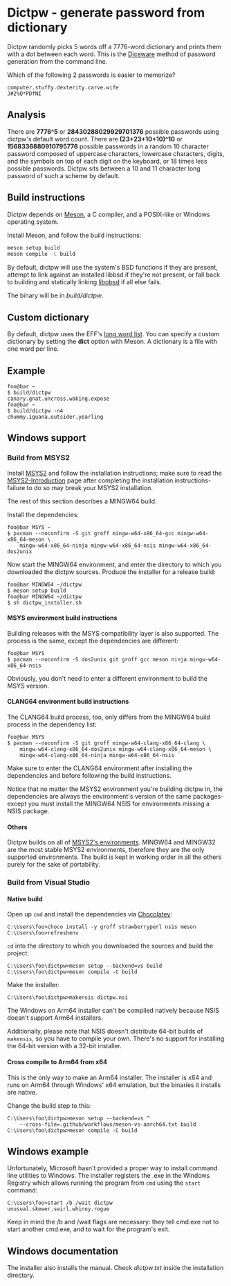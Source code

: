<!--
Copyright (c) 2021-2022 Guilherme Janczak <guilherme.janczak@yandex.com>

Permission to use, copy, modify, and distribute this software for any
purpose with or without fee is hereby granted, provided that the above
copyright notice and this permission notice appear in all copies.

THE SOFTWARE IS PROVIDED "AS IS" AND THE AUTHOR DISCLAIMS ALL WARRANTIES
WITH REGARD TO THIS SOFTWARE INCLUDING ALL IMPLIED WARRANTIES OF
MERCHANTABILITY AND FITNESS. IN NO EVENT SHALL THE AUTHOR BE LIABLE FOR
ANY SPECIAL, DIRECT, INDIRECT, OR CONSEQUENTIAL DAMAGES OR ANY DAMAGES
WHATSOEVER RESULTING FROM LOSS OF USE, DATA OR PROFITS, WHETHER IN AN
ACTION OF CONTRACT, NEGLIGENCE OR OTHER TORTIOUS ACTION, ARISING OUT OF
OR IN CONNECTION WITH THE USE OR PERFORMANCE OF THIS SOFTWARE.
-->

# Dictpw - generate password from dictionary
Dictpw randomly picks 5 words off a 7776-word dictionary and prints them with a
dot between each word. This is the
[Diceware](https://en.wikipedia.org/wiki/Diceware) method of password generation
from the command line.

Which of the following 2 passwords is easier to memorize?
```
computer.stuffy.dexterity.carve.wife
J#2%Q*PDfNI
```

## Analysis
There are __7776^5__ or __28430288029929701376__ possible passwords using
dictpw's default word count.
There are __(23+23+10+10)^10__ or __1568336880910795776__ possible passwords in
a random 10 character password composed of uppercase characters, lowercase
characters, digits, and the symbols on top of each digit on the keyboard, or 18
times less possible passwords. Dictpw sits between a 10 and 11 character long
password of such a scheme by default.

## Build instructions
Dictpw depends on [Meson](https://mesonbuild.com/), a C compiler, and a
POSIX-like or Windows operating system.

Install Meson, and follow the build instructions:
```sh
meson setup build
meson compile -C build
```
By default, dictpw will use the system's BSD functions if they are present,
attempt to link against an installed libbsd if they're not present,
or fall back to building and statically linking
[libobsd](https://github.com/guijan/libobsd) if all else fails.

The binary will be in _build/dictpw_.

## Custom dictionary
By default, dictpw uses the EFF's
[long word list](https://www.eff.org/deeplinks/2016/07/new-wordlists-random-passphrases).
You can specify a custom dictionary by setting the __dict__ option with Meson. A
dictionary is a file with one word per line.

## Example
```console
foo@bar ~
$ build/dictpw
canary.gnat.uncross.waking.expose
foo@bar ~
$ build/dictpw -n4
chummy.iguana.outsider.yearling
```

## Windows support
### Build from MSYS2
Install [MSYS2](https://www.msys2.org/) and follow the installation
instructions; make sure to read the
[MSYS2-Introduction](https://www.msys2.org/wiki/MSYS2-introduction/) page after
completing the installation instructions-failure to do so may break your MSYS2
installation.

The rest of this section describes a MINGW64 build.

Install the dependencies:
```console
foo@bar MSYS ~
$ pacman --noconfirm -S git groff mingw-w64-x86_64-gcc mingw-w64-x86_64-meson \
    mingw-w64-x86_64-ninja mingw-w64-x86_64-nsis mingw-w64-x86_64-dos2unix
```
Now start the MINGW64 environment, and enter the directory to which you
downloaded the dictpw sources.
Produce the installer for a release build:
```console
foo@bar MINGW64 ~/dictpw
$ meson setup build
foo@bar MINGW64 ~/dictpw
$ sh dictpw_installer.sh
```

#### MSYS environment build instructions
Building releases with the MSYS compatibility layer is also supported.
The process is the same, except the dependencies are different:
```console
foo@bar MSYS
$ pacman --noconfirm -S dos2unix git groff gcc meson ninja mingw-w64-x86_64-nsis
```
Obviously, you don't need to enter a different environment to build the MSYS
version.

#### CLANG64 environment build instructions
The CLANG64 build process, too, only differs from the MINGW64 build process in
the dependency list:
```console
foo@bar MSYS
$ pacman --noconfirm -S git groff mingw-w64-clang-x86_64-clang \
    mingw-w64-clang-x86_64-dos2unix mingw-w64-clang-x86_64-meson \
    mingw-w64-clang-x86_64-ninja mingw-w64-x86_64-nsis
```
Make sure to enter the CLANG64 environment after installing the dependencies and
before following the build instructions.

Notice that no matter the MSYS2 environment you're building dictpw in, the
dependencies are always the environment's version of the same packages-except
you must install the MINGW64 NSIS for environments missing a NSIS package.

#### Others
Dictpw builds on all of
[MSYS2's environments](https://www.msys2.org/docs/environments/).
MINGW64 and MINGW32 are the most stable MSYS2 environments, therefore they are
the only supported environments. The build is kept in working order in all the
others purely for the sake of portability.

### Build from Visual Studio
#### Native build
Open up `cmd` and install the dependencies via
[Chocolatey](https://chocolatey.org/):
```
C:\Users\foo>choco install -y groff strawberryperl nsis meson
C:\Users\foo>refreshenv
```
`cd` into the directory to which you downloaded the sources and build the
project:
```
C:\Users\foo\dictpw>meson setup --backend=vs build
C:\Users\foo\dictpw>meson compile -C build
```
Make the installer:
```
C:\Users\foo\dictpw>makensis dictpw.nsi
```
The Windows on Arm64 installer can't be compiled natively because NSIS doesn't
support Arm64 installers.

Additionally, please note that NSIS doesn't distribute 64-bit builds of
`makensis`, so you have to compile your own. There's no support for installing
the 64-bit version with a 32-bit installer.

#### Cross compile to Arm64 from x64
This is the only way to make an Arm64 installer. The installer is x64 and runs
on Arm64 through Windows' x64 emulation, but the binaries it installs are
native.

Change the build step to this:
```
C:\Users\foo\dictpw>meson setup --backend=vs ^
    --cross-file=.github/workflows/meson-vs-aarch64.txt build
C:\Users\foo\dictpw>meson compile -C build
```

## Windows example
Unfortunately, Microsoft hasn't provided a proper way to install command line
utilities to Windows. The installer registers the .exe in the Windows Registry
which allows running the program from `cmd` using the `start` command:
```
C:\Users\foo>start /b /wait dictpw
unusual.skewer.swirl.whinny.rogue
```
Keep in mind the /b and /wait flags are necessary: they tell cmd.exe not to
start another cmd.exe, and to wait for the program's exit.

## Windows documentation
The installer also installs the manual. Check _dictpw.txt_ inside the
installation directory.
